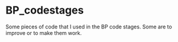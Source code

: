 # BP_codestages
Some pieces of code that I used in the BP code stages. Some are to improve or to make them work.
